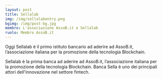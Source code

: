 ```yaml
---
layout: post
title: Sellalab
img: /img/sellalabentry.png
bgimg: /img/post-bg.jpg
membro: L'associazione AssoB.it e Sellalab
ruolo: Membro AssoB.it
---
```

[//]: # "Scrivere qui  sotto un summary del post"
Oggi Sellalab è il primo istituto bancario ad aderire ad AssoB.it, l’associazione italiana per la promozione della tecnologia Blockchain.

<!-- more -->
[//]: # "Scrivere qui  sotto il post in markdown"

Sellalab è la prima banca ad aderire ad AssoB.it, l’associazione italiana per la promozione della tecnologia Blockchain. Banca Sella è uno dei principali attori dell'innovazione nel settore fintech.
